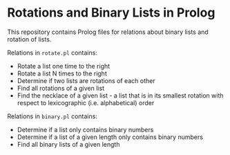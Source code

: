 # Rotations and Binary Lists in Prolog
This repository contains Prolog files for relations about binary lists and rotation of lists. 


Relations in `rotate.pl` contains: 
* Rotate a list one time to the right
* Rotate a list N times to the right
* Determine if two lists are rotations of each other
* Find all rotations of a given list
* Find the necklace of a given list - a list that is in its smallest rotation with respect to lexicographic (i.e. alphabetical) order


Relations in `binary.pl` contains:
* Determine if a list only contains binary numbers
* Determine if a list of a given length only contains binary numbers
* Find all binary lists of a given length
